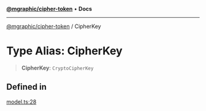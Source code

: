 [**@mgraphic/cipher-token**](../README.md) • **Docs**

***

[@mgraphic/cipher-token](../globals.md) / CipherKey

# Type Alias: CipherKey

> **CipherKey**: `CryptoCipherKey`

## Defined in

[model.ts:28](https://github.com/mgraphic/cipher-token/blob/84fd06062d7f61b79d7a8155440ee4cc7cc44b40/src/model.ts#L28)
